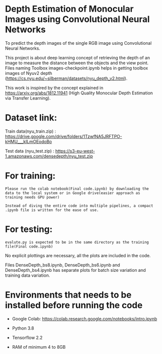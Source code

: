 # Depth Estimation of Monocular Images using Convolutional Neural Networks

To predict the depth images of the single RGB image using Convolutional Neural Networks.

This project is about deep learning concept of retrieving the depth of an image to measure the distance between the objects and the view point. Files naming Toolbox images-checkpoint.ipynb helps in getting toolbox images of Nyuv2 depth (https://cs.nyu.edu/~silberman/datasets/nyu_depth_v2.html).

This work is inspired by the concept explained in https://arxiv.org/abs/1812.11941 (High Quality Monocular Depth Estimation via Transfer Learning). 

# Dataset link:
Train data(nyu_train.zip) : https://drive.google.com/drive/folders/1TzwfNA5JRFTPO-kHMU___kILmOEodoBo

Test data (nyu_test.zip) : https://s3-eu-west-1.amazonaws.com/densedepth/nyu_test.zip

# For training:
	Please run the colab notebook(Final code.ipynb) by downloading the data to the local system or in Google drive(easier approach as training needs GPU power)
	
	Instead of diving the entire code into multiple pipelines, a compact .ipynb file is written for the ease of use. 

# For testing:
	evalute.py is expected to be in the same directory as the training file(Final code.ipynb)
	
No explicit plottings are necessary, all the plots are included in the code.

Files DenseDepth_bs8.ipynb, DenseDepth_bs6.ipynb and DenseDepth_bs4.ipynb has separate plots for batch size variation and training data variation. 

# Environments that needs to be installed before running the code
- Google Colab: https://colab.research.google.com/notebooks/intro.ipynb

- Python 3.8 
- Tensorflow 2.2
- RAM of minimum 4 to 8GB


